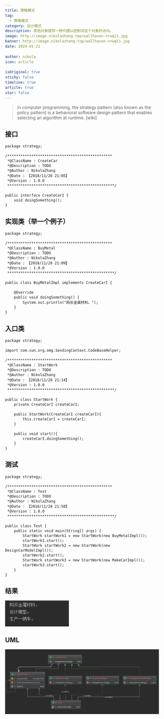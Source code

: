 ```yaml
---
title: 策略模式
tag:
  - 策略模式
category: 设计模式
description: 其他对象提供一种代理以控制对这个对象的访问。
image: http://image.nikolazhang.top/wallhaven-nrwq11.jpg
banner: http://image.nikolazhang.top/wallhaven-nrwq11.jpg
date: 2024-01-21

author: nikola
icon: article

isOriginal: true
sticky: false
timeline: true
article: true
star: false
---
```


>In computer programming, the strategy pattern (also known as the policy pattern) is a behavioral software design pattern that enables selecting an algorithm at runtime. [wiki]


<!--more-->

## 接口

```
package strategy;

/************************************************
 *@ClassName : CreateCar
 *@Description : TODO
 *@Author : NikolaZhang
 *@Date : 【2018/11/28 21:05】
 *@Version : 1.0.0
 *************************************************/

public interface CreateCarI {
    void doingSomething();
}

```

## 实现类（举一个例子）
```
package strategy;

/************************************************
 *@ClassName : BuyMetal
 *@Description : TODO
 *@Author : NikolaZhang
 *@Date : 【2018/11/28 21:09】
 *@Version : 1.0.0
 *************************************************/

public class BuyMetalImpl implements CreateCarI {

    @Override
    public void doingSomething() {
        System.out.println("购买金属材料。");
    }
}

```
## 入口类
```
package strategy;

import com.sun.org.omg.SendingContext.CodeBaseHelper;

/************************************************
 *@ClassName : StartWork
 *@Description : TODO
 *@Author : NikolaZhang
 *@Date : 【2018/11/28 21:14】
 *@Version : 1.0.0
 *************************************************/

public class StartWork {
    private CreateCarI createCarI;

    public StartWork(CreateCarI createCarI){
        this.createCarI = createCarI;
    }

    public void start(){
        createCarI.doingSomething();
    }
}

```

## 测试
```
package strategy;

/************************************************
 *@ClassName : Test
 *@Description : TODO
 *@Author : NikolaZhang
 *@Date : 【2018/11/28 21:58】
 *@Version : 1.0.0
 *************************************************/

public class Test {
    public static void main(String[] args) {
        StartWork startWork1 = new StartWork(new BuyMetalImpl());
        startWork1.start();
        StartWork startWork2 = new StartWork(new DesignCarModelImpl());
        startWork2.start();
        StartWork startWork3 = new StartWork(new MakeCarImpl());
        startWork3.start();
    }
}

```

## 结果
![结果图片](/images/article/28/result.png)

## UML
![结果图片](/images/article/28/UML.png)
